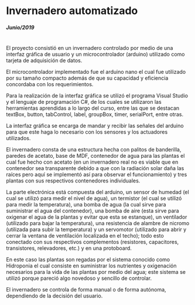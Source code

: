 # Invernadero automatizado
##### Junio/2019
#
El proyecto consistió en un invernadero controlado por medio de una interfaz gráfica de usuario y un microcontrolador (arduino) utilizado como tarjeta de adquisición de datos.

El microcontrolador implementado fue el arduino nano el cual fue utilizado por su tamaño compacto además de que su capacidad y eficiencia concordaba con los requerimientos. 

Para la realización de la interfaz gráfica se utilizó el programa Visual Studio y el lenguaje de programación C#, de los cuales se utilizaron las herramientas aprendidas a lo largo del curso, entre las que se destacan textBox, button, tabControl, label, groupBox, timer, serialPort, entre otras.

La interfaz gráfica se encarga de mandar y recibir las señales del arduino para que este haga lo necesario con los sensores y los actuadores utilizados.

El invernadero consta de una estructura hecha con palitos de banderilla, paredes de acetato, base de MDF, contenedor de agua para las plantas el cual fue hecho con acetato (en un invernadero real no es viable que en contenedor sea transparente debido a que con la radiación solar daña las raíces pero aquí se implementó así para observar el funcionamiento) y tres plantas con sus respectivos contenedores individuales.

La parte electrónica está compuesta del arduino, un sensor de humedad (el cual se utilizó para medir el nivel de agua), un termistor (el cual se utilizó para medir la temperatura), una bomba de agua (la cual sirve para suministrar el agua del contenedor), una bomba de aire (esta sirve para oxigenar el agua de la plantas y evitar que esta se estanque), un ventilador (utilizado para bajar la temperatura), una resistencia de alambre de nicromo (utilizada para subir la temperatura) y un servomotor (utilizado para abrir y cerrar la ventana de ventilación localizada en el techo); todo esto conectado con sus respectivos complementos (resistores, capacitores, transistores, relevadores, etc.) y en una protoboard.

En este caso las plantas son regadas por el sistema conocido como Hidroponia el cual consiste en suministrar los nutrientes y oxigenación necesarios para la vida de las plantas por medio del agua; este sistema se utilizó porque pareció algo novedoso y sencillo de controlar.

El invernadero se controla de forma manual o de forma autónoma, dependiendo de la decisión del usuario.